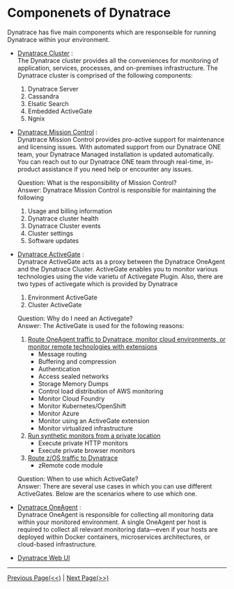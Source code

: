 # Componenets of Dynatrace

Dynatrace has five main components which are responseible for running Dynatrace within your environment.

* [Dynatrace Cluster](https://www.dynatrace.com/support/help/shortlink/managed-overview#dynatrace-managed-installer) :  
    The Dynatrace cluster provides all the conveniences for monitoring of application, services, processes, and on-premises infrastructure. The Dynatrace cluster is comprised of the following components:
    1. Dynatrace Server
    2. Cassandra
    3. Elsatic Search
    4. Embedded ActiveGate
    5. Ngnix
 
 * [Dynatrace Mission Control](https://www.dynatrace.com/support/help/shortlink/managed-support#what-mission-control-does) :     
    Dynatrace Mission Control provides pro-active support for maintenance and licensing issues. With automated support from our Dynatrace ONE team, your Dynatrace Managed installation is updated automatically. You can reach out to our Dynatrace ONE team through real-time, in-product assistance if you need help or encounter any issues.  
    
    Question: What is the responsibility of Mission Control?   
    Answer: Dynatrace Mission Control is responsible for maintaining the following
    1. Usage and billing information
    2. Dynatrace cluster health
    3. Dynatrace Cluster events
    4. Cluster settings
    5. Software updates
    
 * [Dynatrace ActiveGate](https://www.dynatrace.com/support/help/shortlink/activegate-hub) :    
    Dynatrace ActiveGate acts as a proxy between the Dynatrace OneAgent and the Dynatrace Cluster. ActiveGate enables you to monitor various technologies using the vide varietu of Activegate Plugin. Also, there are two types of activegate which is provided by Dynatrace
    1. Environment ActiveGate
    2. Cluster ActiveGate
    
    Question: Why do I need an Activegate?   
    Answer: The ActiveGate is used for the following reasons:  
    1. [Route OneAgent traffic to Dynatrace, monitor cloud environments, or monitor remote technologies with extensions](https://www.dynatrace.com/support/help/shortlink/sgw-types#anchor-route)
        * Message routing
        * Buffering and compression
        * Authentication
        * Access sealed networks
        * Storage Memory Dumps
        * Control load distribution of AWS monitoring
        * Monitor Cloud Foundry
        * Monitor Kubernetes/OpenShift
        * Monitor Azure
        * Monitor using an ActiveGate extension
        * Monitor virtualized infrastructure   
    3. [Run synthetic monitors from a private location](https://www.dynatrace.com/support/help/shortlink/sgw-types#anchor-synthetic)
        * Execute private HTTP monitors
        * Execute private browser monitors  
    5. [Route z/OS traffic to Dynatrace](https://www.dynatrace.com/support/help/shortlink/sgw-types#anchor-mainframe)
        * zRemote code module
    
    Question: When to use which ActiveGate?   
    Answer: There are several use cases in which you can use different ActiveGates. Below are the scenarios where to use which one.
    
    
    
 * [Dynatrace OneAgent](https://www.dynatrace.com/support/help/shortlink/oneagent-hub) :  
    Dynatrace OneAgent is responsible for collecting all monitoring data within your monitored environment. A single OneAgent per host is required to collect all relevant monitoring data—even if your hosts are deployed within Docker containers, microservices architectures, or cloud-based infrastructure.  
    
 * [Dynatrace Web UI]()

--------------------------------------------------------
   [Previous Page(<<)](https://github.com/ydv999/DynatraceTraining/blob/main/Day1/Day1.A/2.%20Architecture%20of%20Dynatrace.md)      |     [Next Page(>>)](https://github.com/ydv999/DynatraceTraining/blob/main/Day1/Day1.A/4.%20Pre-requisites%20Check%20for%20Dynatrace.md)
